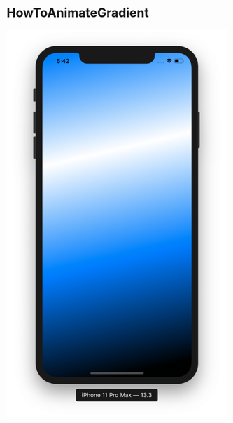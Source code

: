 # HowToAnimateGradient

![](https://github.com/ram4ik/HowToAnimateGradient/blob/master/HowToAnimateGradient/Assets.xcassets/Screenshot%202020-03-22%20at%2017.42.46.imageset/Screenshot%202020-03-22%20at%2017.42.46.png)
